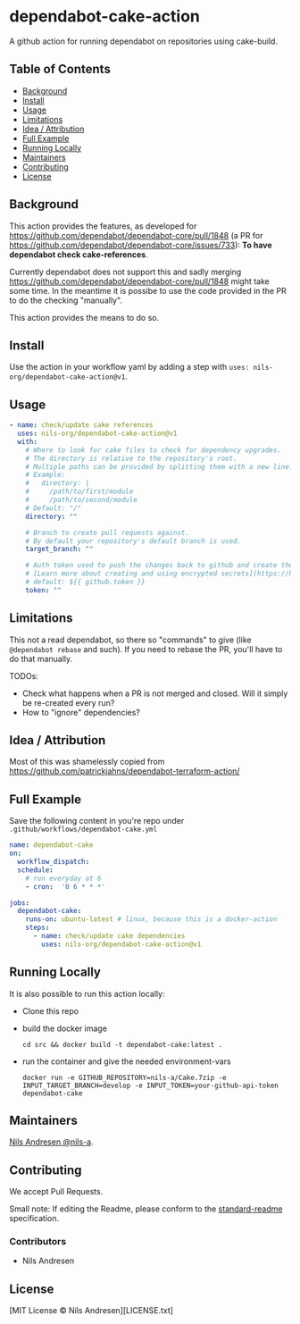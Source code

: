 # dependabot-cake-action

A github action for running dependabot on repositories using cake-build.

## Table of Contents

- [Background](#background)
- [Install](#install)
- [Usage](#usage)
- [Limitations](#limitations)
- [Idea / Attribution](#idea--attribution)
- [Full Example](#full-example)
- [Running Locally](#running-locally)
- [Maintainers](#maintainers)
- [Contributing](#contributing)
- [License](#license)

## Background

This action provides the features, as developed for https://github.com/dependabot/dependabot-core/pull/1848 (a PR for https://github.com/dependabot/dependabot-core/issues/733): **To have dependabot check cake-references**.

Currently dependabot does not support this and sadly merging https://github.com/dependabot/dependabot-core/pull/1848 might take some time. In the meantime it is possibe to use the code provided in the PR to do the checking "manually".

This action provides the means to do so.

## Install

Use the action in your workflow yaml by adding a step with `uses: nils-org/dependabot-cake-action@v1`.

## Usage

```yml
- name: check/update cake references
  uses: nils-org/dependabot-cake-action@v1
  with:
    # Where to look for cake files to check for dependency upgrades.
    # The directory is relative to the repository's root.
    # Multiple paths can be provided by splitting them with a new line.
    # Example:
    #   directory: |
    #     /path/to/first/module
    #     /path/to/second/module
    # Default: "/"
    directory: ""

    # Branch to create pull requests against.
    # By default your repository's default branch is used.
    target_branch: ""

    # Auth token used to push the changes back to github and create the pull request with.
    # [Learn more about creating and using encrypted secrets](https://help.github.com/en/actions/automating-your-workflow-with-github-actions/creating-and-using-encrypted-secrets)
    # default: ${{ github.token }}
    token: ""
```

## Limitations

This not a read dependabot, so there so "commands" to give (like `@dependabot rebase` and such). If you need to rebase the PR, you'll have to do that manually.

TODOs:
*  Check what happens when a PR is not merged and closed. Will it simply be re-created every run?
* How to "ignore" dependencies? 

## Idea / Attribution

Most of this was shamelessly copied from https://github.com/patrickjahns/dependabot-terraform-action/

## Full Example
Save the following content in you're repo under `.github/workflows/dependabot-cake.yml`
```yml
name: dependabot-cake
on:
  workflow_dispatch:
  schedule:
    # run everyday at 6
    - cron:  '0 6 * * *'

jobs:
  dependabot-cake:
    runs-on: ubuntu-latest # linux, because this is a docker-action
    steps:
      - name: check/update cake dependencies
        uses: nils-org/dependabot-cake-action@v1
```

## Running Locally
It is also possible to run this action locally:

* Clone this repo
* build the docker image

  `cd src && docker build -t dependabot-cake:latest .`
* run the container and give the needed environment-vars

  `docker run -e GITHUB_REPOSITORY=nils-a/Cake.7zip -e INPUT_TARGET_BRANCH=develop -e INPUT_TOKEN=your-github-api-token dependabot-cake`


## Maintainers

[Nils Andresen @nils-a](https://github.com/nils-a).

## Contributing
We accept Pull Requests.

Small note: If editing the Readme, please conform to the [standard-readme](https://github.com/RichardLitt/standard-readme) specification. 

### Contributors

* Nils Andresen

## License

[MIT License © Nils Andresen][LICENSE.txt]